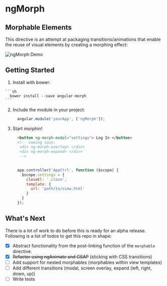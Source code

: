# ngMorph #
 
## Morphable Elements ##
This directive is an attempt at packaging transitions/animations that enable the reuse of visual elements by creating a  morphing effect:

![ngMorph Demo](http://imgur.com/3y195lq.gif)

## Getting Started ##
  1. Install with bower:
 
    ```sh
      bower install --save angular-morph
    ```

  2. Include the module in your project: 
  
      ```js
        angular.module('yourApp', ['ngMorph']);
      ```
  3. Start morphin!
  

      ```html
        <button ng-morph-modal="settings"> Log In </button>
        <!-- coming soon:
         <div ng-morph-overlay> </div>
         <div ng-morph-expand> </div> 
         -->
         
      ```
      
      ```js
        app.controller('AppCtrl', function ($scope) {
          $scope.settings = {
            closeEl: '.close',
            template: {
              url: 'path/to/view.html'
            }
          }
        });
      ```

## What's Next ##

There is a lot of work to do before this is ready for an alpha release. Following is a list of todos to get this repo in shape:

  - [X] Abstract functionality from the post-linking function of the `morphable` directive.
  - [X] ~~Refactor using ngAnimate and GSAP~~ (sticking with CSS transitions)
  - [ ] Add support for nested morphables (morphables within view templates)
  - [ ] Add different transitions (modal, screen overlay, expand (left, right, down, up))
  - [ ] Write tests
